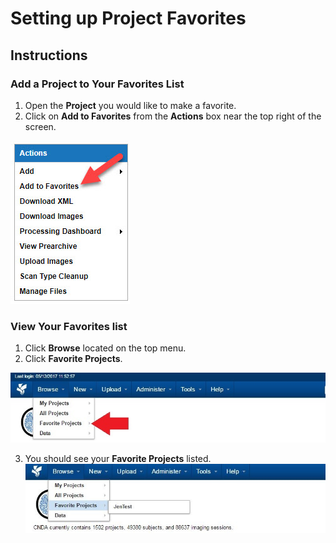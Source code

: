 # Setting up Project Favorites

## **Instructions**
### **Add a Project to Your Favorites List**

1. Open the **Project** you would like to make a favorite.
2. Click on **Add to Favorites** from the **Actions** box near the top right of the screen.

![action box add to favorites](images/SetupFavorites1.jpg)

### **View Your Favorites list**
1. Click **Browse** located on the top menu.
2. Click **Favorite Projects**.

![browse drop down](images/SetupFavorites2.jpg)

3. You should see your **Favorite Projects** listed.
![favorite projects](images/SetupFavorites3.jpg)
